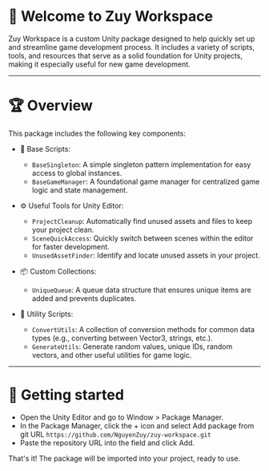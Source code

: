 # 📣 Welcome to **Zuy Workspace**

Zuy Workspace is a custom Unity package designed to help quickly set up and streamline game development process. It includes a variety of scripts, tools, and resources that serve as a solid foundation for Unity projects, making it especially useful for new game development.

-------------------------------

# ️🏆 Overview 

This package includes the following key components:

- 🔧 Base Scripts:
    - `BaseSingleton`: A simple singleton pattern implementation for easy access to global instances.
    - `BaseGameManager`:  A foundational game manager for centralized game logic and state management.

- ⚙️ Useful Tools for Unity Editor:
    - `ProjectCleanup`:  Automatically find unused assets and files to keep your project clean.
    - `SceneQuickAccess`: Quickly switch between scenes within the editor for faster development.
    - `UnusedAssetFinder`: Identify and locate unused assets in your project.

- 📦 Custom Collections:
    - `UniqueQueue`: A queue data structure that ensures unique items are added and prevents duplicates.
    
- 🔨 Utility Scripts:
    - `ConvertUtils`: A collection of conversion methods for common data types (e.g., converting between Vector3, strings, etc.).
    - `GenerateUtils`: Generate random values, unique IDs, random vectors, and other useful utilities for game logic.

-------------------------------

# 🚀 Getting started

- Open the Unity Editor and go to Window > Package Manager.
- In the Package Manager, click the + icon and select Add package from git URL `https://github.com/NguyenZuy/zuy-workspace.git`
- Paste the repository URL into the field and click Add.

That's it! The package will be imported into your project, ready to use.